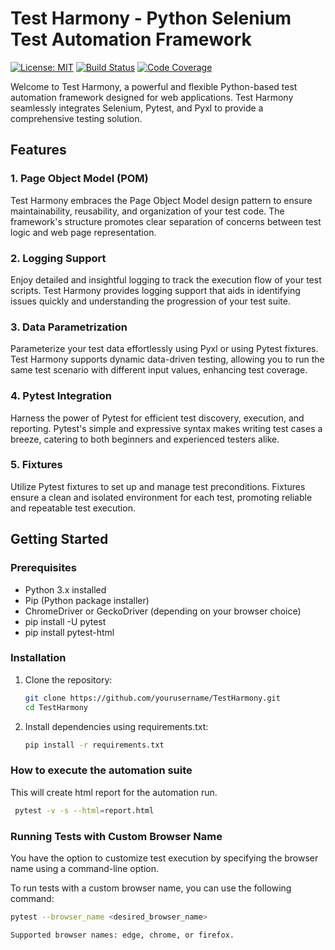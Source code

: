 # Test Harmony - Python Selenium Test Automation Framework

[![License: MIT](https://img.shields.io/badge/License-MIT-yellow.svg)](https://opensource.org/licenses/MIT)
[![Build Status](https://img.shields.io/travis/yourusername/test-harmony.svg?branch=main)](https://travis-ci.org/prateeksethiDev/test-harmony)
[![Code Coverage](https://img.shields.io/codecov/c/github/yourusername/test-harmony.svg)](https://codecov.io/gh/prateeksethiDev/test-harmony)

Welcome to Test Harmony, a powerful and flexible Python-based test automation framework designed for web applications. Test Harmony seamlessly integrates Selenium, Pytest, and Pyxl to provide a comprehensive testing solution.

## Features

### 1. Page Object Model (POM)

Test Harmony embraces the Page Object Model design pattern to ensure maintainability, reusability, and organization of your test code. The framework's structure promotes clear separation of concerns between test logic and web page representation.

### 2. Logging Support

Enjoy detailed and insightful logging to track the execution flow of your test scripts. Test Harmony provides logging support that aids in identifying issues quickly and understanding the progression of your test suite.

### 3. Data Parametrization

Parameterize your test data effortlessly using Pyxl or using Pytest fixtures. Test Harmony supports dynamic data-driven testing, allowing you to run the same test scenario with different input values, enhancing test coverage.

### 4. Pytest Integration

Harness the power of Pytest for efficient test discovery, execution, and reporting. Pytest's simple and expressive syntax makes writing test cases a breeze, catering to both beginners and experienced testers alike.

### 5. Fixtures

Utilize Pytest fixtures to set up and manage test preconditions. Fixtures ensure a clean and isolated environment for each test, promoting reliable and repeatable test execution.

## Getting Started

### Prerequisites

- Python 3.x installed
- Pip (Python package installer)
- ChromeDriver or GeckoDriver (depending on your browser choice)
- pip install -U pytest
- pip install pytest-html

### Installation

1. Clone the repository:

   ```bash
   git clone https://github.com/yourusername/TestHarmony.git
   cd TestHarmony
2. Install dependencies using requirements.txt:
   ```bash
   pip install -r requirements.txt

### How to execute the automation suite

This will create html report for the automation run. 
   ```bash
    pytest -v -s --html=report.html
```

### Running Tests with Custom Browser Name
You have the option to customize test execution by specifying the browser name using a command-line option.

To run tests with a custom browser name, you can use the following command:

```bash
pytest --browser_name <desired_browser_name>

Supported browser names: edge, chrome, or firefox.